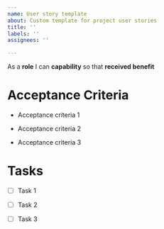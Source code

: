 ```yaml
---
name: User story template
about: Custom template for project user stories
title: ''
labels: ''
assignees: ''

---
```


As a **role** I can **capability** so that **received benefit**

# Acceptance Criteria

- Acceptance criteria 1

- Acceptance criteria 2

- Acceptance criteria 3

# Tasks

- [ ] Task 1

- [ ] Task 2

- [ ] Task 3
